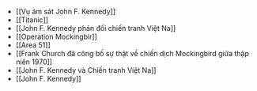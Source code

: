 - [[Vụ ám sát John F. Kennedy]]
- [[Titanic]]
- [[John F. Kennedy phản đối chiến tranh Việt Na]]
- [[Operation Mockingbir]]
- [[Area 51]]
- [[Frank Church đã công bố sự thật về chiến dịch Mockingbird giữa thập niên 1970]]
- [[John F. Kennedy và Chiến tranh Việt Na]]
- [[John F. Kennedy]]
